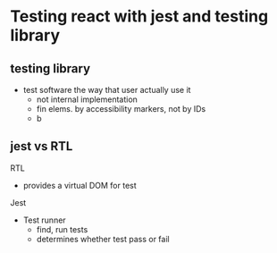 # Testing react with jest and testing library

## testing library
- test software the way that user actually use it
  - not internal implementation
  - fin elems. by accessibility markers, not by IDs
  -  b

## jest vs RTL

RTL 
- provides a virtual DOM for test

Jest
- Test runner 
  - find, run tests
  - determines whether test pass or fail
  
   